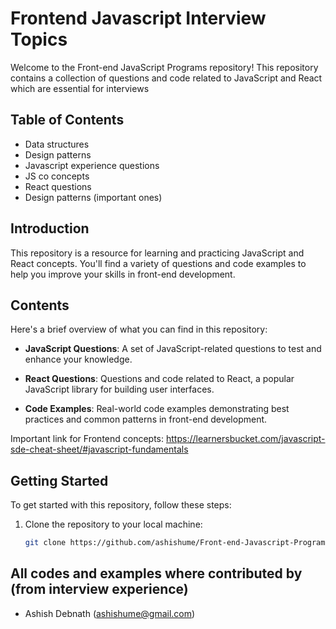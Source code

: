 # Frontend Javascript Interview Topics

Welcome to the Front-end JavaScript Programs repository! This repository contains a collection of questions and code related to JavaScript and React which are essential for interviews

## Table of Contents

- Data structures
- Design patterns
- Javascript experience questions
- JS co concepts
- React questions
- Design patterns (important ones)

## Introduction

This repository is a resource for learning and practicing JavaScript and React concepts. You'll find a variety of questions and code examples to help you improve your skills in front-end development.

## Contents

Here's a brief overview of what you can find in this repository:

- **JavaScript Questions**: A set of JavaScript-related questions to test and enhance your knowledge.

- **React Questions**: Questions and code related to React, a popular JavaScript library for building user interfaces.

- **Code Examples**: Real-world code examples demonstrating best practices and common patterns in front-end development.

Important link for Frontend concepts: https://learnersbucket.com/javascript-sde-cheat-sheet/#javascript-fundamentals

## Getting Started

To get started with this repository, follow these steps:

1. Clone the repository to your local machine:

   ```bash
   git clone https://github.com/ashishume/Front-end-Javascript-Programs.git

## All codes and examples where contributed by (from interview experience)

- Ashish Debnath (ashishume@gmail.com)

